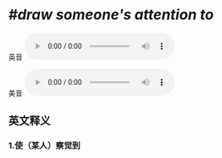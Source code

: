 # ***\#draw someone's attention to*** 
英音
<audio src="./media/draw someone's attention to1_AAC.aac" controls="controls"></audio>

美音
<audio src="./media/draw someone's attention to2.aac" controls="controls"></audio>



  

英文释义
---
### 1.**使（某人）察觉到**  


